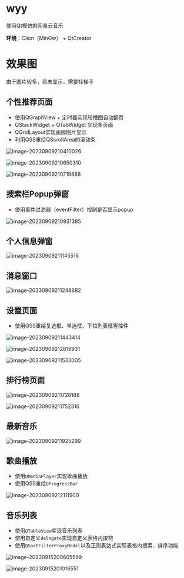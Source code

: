 # wyy
使用Qt模仿的网易云音乐

**环境**：Clion（MinGw） + QtCreator

# 效果图

由于图片较多，若未显示，需要挂梯子

## 个性推荐页面

* 使用QGraphView + 定时器实现轮播图自动翻页
* QStackWidget + QTabWidget 实现多页面
* QGridLayout实现画廊图片显示
* 利用QSS重绘QScrollArea的滚动条

![image-20230909210410026](image/README/image-20230909210410026.png)

![image-20230909210650310](image/README/image-20230909210650310.png)

![image-20230909210719888](image/README/image-20230909210719888.png)

## 搜索栏Popup弹窗

* 使用事件过滤器（eventFilter）控制是否显示popup

![image-20230909210931385](image/README/image-20230909210931385.png)

## 个人信息弹窗

![image-20230909211145516](image/README/image-20230909211145516.png)

## 消息窗口

![image-20230909211248682](image/README/image-20230909211248682.png)

## 设置页面

* 使用QSS重绘复选框、单选框、下拉列表框等控件

![image-20230909211443414](image/README/image-20230909211443414.png)

![image-20230909212819931](image/README/image-20230909212819931.png)

![image-20230909211533005](image/README/image-20230909211533005.png)

## 排行榜页面

![image-20230909211728188](image/README/image-20230909211728188.png)

![image-20230909211752316](image/README/image-20230909211752316.png)

## 最新音乐

![image-20230909211925299](image/README/image-20230909211925299.png)

## 歌曲播放

* 使用`QMediaPlayer`实现歌曲播放
* 使用QSS重绘`QProgressBar`

![image-20230909212111900](image/README/image-20230909212111900.png)

## 音乐列表

* 使用`QTableView`实现音乐列表
* 使用自定义`delegate`实现自定义表格内按钮
* 使用`QSortFilterProxyModel`以及正则表达式实现表格内搜索、排序功能

![image-20230915200605569](.\image\README\image-20230915200605569.png)

![image-20230915201016551](.\image\README\image-20230915201016551.png)
